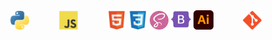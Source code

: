<p align="center">
	<img src="/assets/python.svg" width="30px" alt="Python" title="Python">
	&nbsp;&nbsp;&nbsp;&nbsp;&nbsp;&nbsp;&nbsp;&nbsp;&nbsp;&nbsp;
	<img src="/assets/javascript.svg" width="30px" alt="JS" title="JS">
  	&nbsp;&nbsp;&nbsp;&nbsp;&nbsp;&nbsp;&nbsp;&nbsp;&nbsp;&nbsp;
	<img src="/assets/html5.svg" width="30px" alt="HTML" title="HTML">
	<img src="/assets/css3.svg" width="30px" alt="CSS" title="CSS">
	<img src="/assets/sass.svg" width="30px" alt="SASS" title="SASS">
 	<img src="/assets/bootstrap.svg" width="32.5px" alt="bootstrap" title="bootstrap">
 	<img src="/assets/illustrator.svg" width="31.5px" alt="Ai" title="Ai">
	&nbsp;&nbsp;&nbsp;&nbsp;&nbsp;&nbsp;&nbsp;&nbsp;&nbsp;&nbsp;
  <img src="/assets/git.svg" width="30px" alt="git" title="git">
<p/>
